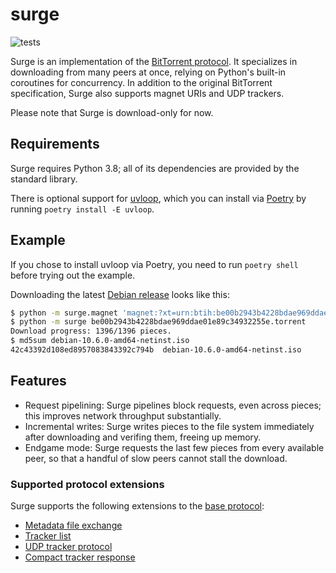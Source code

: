 # surge

![tests](https://github.com/zuqq/surge/actions/workflows/tests.yml/badge.svg)

Surge is an implementation of the [BitTorrent protocol]. It specializes in
downloading from many peers at once, relying on Python's built-in coroutines
for concurrency. In addition to the original BitTorrent specification, Surge
also supports magnet URIs and UDP trackers.

Please note that Surge is download-only for now.

[BitTorrent protocol]: https://en.wikipedia.org/wiki/BitTorrent

## Requirements

Surge requires Python 3.8; all of its dependencies are provided by the standard
library.

There is optional support for [uvloop], which you can install via [Poetry] by
running `poetry install -E uvloop`.

[uvloop]: https://pypi.org/project/uvloop/
[Poetry]: https://python-poetry.org/

## Example

If you chose to install uvloop via Poetry, you need to run `poetry shell`
before trying out the example.

Downloading the latest [Debian release] looks like this:

```bash
$ python -m surge.magnet 'magnet:?xt=urn:btih:be00b2943b4228bdae969ddae01e89c34932255e&tr=http%3A%2F%2Fbttracker.debian.org%3A6969%2Fannounce'
$ python -m surge be00b2943b4228bdae969ddae01e89c34932255e.torrent
Download progress: 1396/1396 pieces.
$ md5sum debian-10.6.0-amd64-netinst.iso
42c43392d108ed8957083843392c794b  debian-10.6.0-amd64-netinst.iso
```

[Debian release]: https://cdimage.debian.org/debian-cd/current/amd64/bt-cd/

## Features

- Request pipelining: Surge pipelines block requests, even across pieces; this
  improves network throughput substantially.
- Incremental writes: Surge writes pieces to the file system immediately after
  downloading and verifing them, freeing up memory.
- Endgame mode: Surge requests the last few pieces from every available peer, so
  that a handful of slow peers cannot stall the download.

### Supported protocol extensions

Surge supports the following extensions to the [base protocol][BEP 0003]:

- [Metadata file exchange][BEP 0009]
- [Tracker list][BEP 0012]
- [UDP tracker protocol][BEP 0015]
- [Compact tracker response][BEP 0023]

[BEP 0003]: http://bittorrent.org/beps/bep_0003.html
[BEP 0009]: http://bittorrent.org/beps/bep_0009.html
[BEP 0012]: http://bittorrent.org/beps/bep_0012.html
[BEP 0015]: http://bittorrent.org/beps/bep_0015.html
[BEP 0023]: http://bittorrent.org/beps/bep_0023.html
